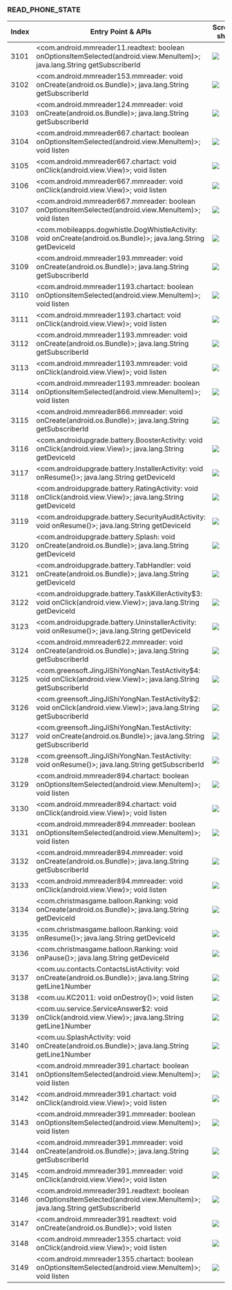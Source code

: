 ### READ_PHONE_STATE
| Index | Entry Point & APIs | Screen shot | Resource id | Label |
| ------------- | ------------- | ------------- |-------------|-------------|
| 3101 | <com.android.mmreader11.readtext: boolean onOptionsItemSelected(android.view.MenuItem)>; java.lang.String getSubscriberId | ![](D:\COSMOS\output\py\Drebin\VirusShare_Android_20130506\VirusShare_753e032e017597ab13bdab732fd7dbb7\com.android.mmreader11.readtext.png) |  | |
| 3102 | <com.android.mmreader153.mmreader: void onCreate(android.os.Bundle)>; java.lang.String getSubscriberId | ![](D:\COSMOS\output\py\Drebin\VirusShare_Android_20130506\VirusShare_75669ac6024e87d51f10ce3da54ffc63\com.android.mmreader153.mmreader.png) |  | |
| 3103 | <com.android.mmreader124.mmreader: void onCreate(android.os.Bundle)>; java.lang.String getSubscriberId | ![](D:\COSMOS\output\py\Drebin\VirusShare_Android_20130506\VirusShare_756777ace858a7a93c1983870a8cde15\com.android.mmreader124.mmreader.png) |  | |
| 3104 | <com.android.mmreader667.chartact: boolean onOptionsItemSelected(android.view.MenuItem)>; void listen | ![](D:\COSMOS\output\py\Drebin\VirusShare_Android_20130506\VirusShare_75da4da6ec681d6280756f738b4eab11\com.android.mmreader667.chartact.png) |  | |
| 3105 | <com.android.mmreader667.chartact: void onClick(android.view.View)>; void listen | ![](D:\COSMOS\output\py\Drebin\VirusShare_Android_20130506\VirusShare_75da4da6ec681d6280756f738b4eab11\com.android.mmreader667.chartact.png) |  | |
| 3106 | <com.android.mmreader667.mmreader: void onClick(android.view.View)>; void listen | ![](D:\COSMOS\output\py\Drebin\VirusShare_Android_20130506\VirusShare_75da4da6ec681d6280756f738b4eab11\com.android.mmreader667.mmreader.png) |  | |
| 3107 | <com.android.mmreader667.mmreader: boolean onOptionsItemSelected(android.view.MenuItem)>; void listen | ![](D:\COSMOS\output\py\Drebin\VirusShare_Android_20130506\VirusShare_75da4da6ec681d6280756f738b4eab11\com.android.mmreader667.mmreader.png) |  | |
| 3108 | <com.mobileapps.dogwhistle.DogWhistleActivity: void onCreate(android.os.Bundle)>; java.lang.String getDeviceId | ![](D:\COSMOS\output\py\Drebin\VirusShare_Android_20130506\VirusShare_7623a50c216890ca3d0983a4e9354073\com.mobileapps.dogwhistle.DogWhistleActivity.png) |  | |
| 3109 | <com.android.mmreader193.mmreader: void onCreate(android.os.Bundle)>; java.lang.String getSubscriberId | ![](D:\COSMOS\output\py\Drebin\VirusShare_Android_20130506\VirusShare_7667cafe7d9fc6814f30c955aeb30e31\com.android.mmreader193.mmreader.png) |  | |
| 3110 | <com.android.mmreader1193.chartact: boolean onOptionsItemSelected(android.view.MenuItem)>; void listen | ![](D:\COSMOS\output\py\Drebin\VirusShare_Android_20130506\VirusShare_76998ffcc1d97cecd90aaf8e0143a13b\com.android.mmreader1193.chartact.png) |  | |
| 3111 | <com.android.mmreader1193.chartact: void onClick(android.view.View)>; void listen | ![](D:\COSMOS\output\py\Drebin\VirusShare_Android_20130506\VirusShare_76998ffcc1d97cecd90aaf8e0143a13b\com.android.mmreader1193.chartact.png) |  | |
| 3112 | <com.android.mmreader1193.mmreader: void onCreate(android.os.Bundle)>; java.lang.String getSubscriberId | ![](D:\COSMOS\output\py\Drebin\VirusShare_Android_20130506\VirusShare_76998ffcc1d97cecd90aaf8e0143a13b\com.android.mmreader1193.mmreader.png) |  | |
| 3113 | <com.android.mmreader1193.mmreader: void onClick(android.view.View)>; void listen | ![](D:\COSMOS\output\py\Drebin\VirusShare_Android_20130506\VirusShare_76998ffcc1d97cecd90aaf8e0143a13b\com.android.mmreader1193.mmreader.png) |  | |
| 3114 | <com.android.mmreader1193.mmreader: boolean onOptionsItemSelected(android.view.MenuItem)>; void listen | ![](D:\COSMOS\output\py\Drebin\VirusShare_Android_20130506\VirusShare_76998ffcc1d97cecd90aaf8e0143a13b\com.android.mmreader1193.mmreader.png) |  | |
| 3115 | <com.android.mmreader866.mmreader: void onCreate(android.os.Bundle)>; java.lang.String getSubscriberId | ![](D:\COSMOS\output\py\Drebin\VirusShare_Android_20130506\VirusShare_76a92fd7ae8c3afcc350f6b6092239c0\com.android.mmreader866.mmreader.png) |  | |
| 3116 | <com.androidupgrade.battery.BoosterActivity: void onClick(android.view.View)>; java.lang.String getDeviceId | ![](D:\COSMOS\output\py\Drebin\VirusShare_Android_20130506\VirusShare_76aa06ee65d7a8bd3e5e5bfada2f343e\com.androidupgrade.battery.BoosterActivity.png) |  | |
| 3117 | <com.androidupgrade.battery.InstallerActivity: void onResume()>; java.lang.String getDeviceId | ![](D:\COSMOS\output\py\Drebin\VirusShare_Android_20130506\VirusShare_76aa06ee65d7a8bd3e5e5bfada2f343e\com.androidupgrade.battery.InstallerActivity.png) |  | |
| 3118 | <com.androidupgrade.battery.RatingActivity: void onClick(android.view.View)>; java.lang.String getDeviceId | ![](D:\COSMOS\output\py\Drebin\VirusShare_Android_20130506\VirusShare_76aa06ee65d7a8bd3e5e5bfada2f343e\com.androidupgrade.battery.RatingActivity.png) |  | |
| 3119 | <com.androidupgrade.battery.SecurityAuditActivity: void onResume()>; java.lang.String getDeviceId | ![](D:\COSMOS\output\py\Drebin\VirusShare_Android_20130506\VirusShare_76aa06ee65d7a8bd3e5e5bfada2f343e\com.androidupgrade.battery.SecurityAuditActivity.png) |  | |
| 3120 | <com.androidupgrade.battery.Splash: void onCreate(android.os.Bundle)>; java.lang.String getDeviceId | ![](D:\COSMOS\output\py\Drebin\VirusShare_Android_20130506\VirusShare_76aa06ee65d7a8bd3e5e5bfada2f343e\com.androidupgrade.battery.Splash.png) |  | |
| 3121 | <com.androidupgrade.battery.TabHandler: void onCreate(android.os.Bundle)>; java.lang.String getDeviceId | ![](D:\COSMOS\output\py\Drebin\VirusShare_Android_20130506\VirusShare_76aa06ee65d7a8bd3e5e5bfada2f343e\com.androidupgrade.battery.TabHandler.png) |  | |
| 3122 | <com.androidupgrade.battery.TaskKillerActivity$3: void onClick(android.view.View)>; java.lang.String getDeviceId | ![](D:\COSMOS\output\py\Drebin\VirusShare_Android_20130506\VirusShare_76aa06ee65d7a8bd3e5e5bfada2f343e\com.androidupgrade.battery.TaskKillerActivity.png) |  | |
| 3123 | <com.androidupgrade.battery.UninstallerActivity: void onResume()>; java.lang.String getDeviceId | ![](D:\COSMOS\output\py\Drebin\VirusShare_Android_20130506\VirusShare_76aa06ee65d7a8bd3e5e5bfada2f343e\com.androidupgrade.battery.UninstallerActivity.png) |  | |
| 3124 | <com.android.mmreader622.mmreader: void onCreate(android.os.Bundle)>; java.lang.String getSubscriberId | ![](D:\COSMOS\output\py\Drebin\VirusShare_Android_20130506\VirusShare_76b778cf75c7ac7c95ea7a7847d6f766\com.android.mmreader622.mmreader.png) |  | |
| 3125 | <com.greensoft.JingJiShiYongNan.TestActivity$4: void onClick(android.view.View)>; java.lang.String getSubscriberId | ![](D:\COSMOS\output\py\Drebin\VirusShare_Android_20130506\VirusShare_770e6cbe1ca27f1bf9100241678b17ae\com.greensoft.JingJiShiYongNan.TestActivity.png) | {'2131165198': <sensitive_component.SensitiveComponent.SensitiveView object at 0x000001C6AD923B38>} | |
| 3126 | <com.greensoft.JingJiShiYongNan.TestActivity$2: void onClick(android.view.View)>; java.lang.String getSubscriberId | ![](D:\COSMOS\output\py\Drebin\VirusShare_Android_20130506\VirusShare_770e6cbe1ca27f1bf9100241678b17ae\com.greensoft.JingJiShiYongNan.TestActivity.png) | {'2131165196': <sensitive_component.SensitiveComponent.SensitiveView object at 0x000001C6AD9234E0>} | |
| 3127 | <com.greensoft.JingJiShiYongNan.TestActivity: void onCreate(android.os.Bundle)>; java.lang.String getSubscriberId | ![](D:\COSMOS\output\py\Drebin\VirusShare_Android_20130506\VirusShare_770e6cbe1ca27f1bf9100241678b17ae\com.greensoft.JingJiShiYongNan.TestActivity.png) |  | |
| 3128 | <com.greensoft.JingJiShiYongNan.TestActivity: void onResume()>; java.lang.String getSubscriberId | ![](D:\COSMOS\output\py\Drebin\VirusShare_Android_20130506\VirusShare_770e6cbe1ca27f1bf9100241678b17ae\com.greensoft.JingJiShiYongNan.TestActivity.png) |  | |
| 3129 | <com.android.mmreader894.chartact: boolean onOptionsItemSelected(android.view.MenuItem)>; void listen | ![](D:\COSMOS\output\py\Drebin\VirusShare_Android_20130506\VirusShare_7746d7685ca8815e0adb446d5b7dd76e\com.android.mmreader894.chartact.png) |  | |
| 3130 | <com.android.mmreader894.chartact: void onClick(android.view.View)>; void listen | ![](D:\COSMOS\output\py\Drebin\VirusShare_Android_20130506\VirusShare_7746d7685ca8815e0adb446d5b7dd76e\com.android.mmreader894.chartact.png) |  | |
| 3131 | <com.android.mmreader894.mmreader: boolean onOptionsItemSelected(android.view.MenuItem)>; void listen | ![](D:\COSMOS\output\py\Drebin\VirusShare_Android_20130506\VirusShare_7746d7685ca8815e0adb446d5b7dd76e\com.android.mmreader894.mmreader.png) |  | |
| 3132 | <com.android.mmreader894.mmreader: void onCreate(android.os.Bundle)>; java.lang.String getSubscriberId | ![](D:\COSMOS\output\py\Drebin\VirusShare_Android_20130506\VirusShare_7746d7685ca8815e0adb446d5b7dd76e\com.android.mmreader894.mmreader.png) |  | |
| 3133 | <com.android.mmreader894.mmreader: void onClick(android.view.View)>; void listen | ![](D:\COSMOS\output\py\Drebin\VirusShare_Android_20130506\VirusShare_7746d7685ca8815e0adb446d5b7dd76e\com.android.mmreader894.mmreader.png) |  | |
| 3134 | <com.christmasgame.balloon.Ranking: void onCreate(android.os.Bundle)>; java.lang.String getDeviceId | ![](D:\COSMOS\output\py\Drebin\VirusShare_Android_20130506\VirusShare_c9a2e226cd001a3a4fab1046a10ae50d\com.christmasgame.balloon.Ranking.png) |  | |
| 3135 | <com.christmasgame.balloon.Ranking: void onResume()>; java.lang.String getDeviceId | ![](D:\COSMOS\output\py\Drebin\VirusShare_Android_20130506\VirusShare_c9a2e226cd001a3a4fab1046a10ae50d\com.christmasgame.balloon.Ranking.png) |  | |
| 3136 | <com.christmasgame.balloon.Ranking: void onPause()>; java.lang.String getDeviceId | ![](D:\COSMOS\output\py\Drebin\VirusShare_Android_20130506\VirusShare_c9a2e226cd001a3a4fab1046a10ae50d\com.christmasgame.balloon.Ranking.png) |  | |
| 3137 | <com.uu.contacts.ContactsListActivity: void onCreate(android.os.Bundle)>; java.lang.String getLine1Number | ![](D:\COSMOS\output\py\Drebin\VirusShare_Android_20130506\VirusShare_b9d2d0ce46849e2fb31680ecad2f8677\com.uu.contacts.ContactsListActivity.png) |  | |
| 3138 | <com.uu.KC2011: void onDestroy()>; void listen | ![](D:\COSMOS\output\py\Drebin\VirusShare_Android_20130506\VirusShare_b9d2d0ce46849e2fb31680ecad2f8677\com.uu.KC2011.png) |  | |
| 3139 | <com.uu.service.ServiceAnswer$2: void onClick(android.view.View)>; java.lang.String getLine1Number | ![](D:\COSMOS\output\py\Drebin\VirusShare_Android_20130506\VirusShare_b9d2d0ce46849e2fb31680ecad2f8677\com.uu.service.ServiceAnswer.png) |  | |
| 3140 | <com.uu.SplashActivity: void onCreate(android.os.Bundle)>; java.lang.String getLine1Number | ![](D:\COSMOS\output\py\Drebin\VirusShare_Android_20130506\VirusShare_b9d2d0ce46849e2fb31680ecad2f8677\com.uu.SplashActivity.png) |  | |
| 3141 | <com.android.mmreader391.chartact: boolean onOptionsItemSelected(android.view.MenuItem)>; void listen | ![](D:\COSMOS\output\py\Drebin\VirusShare_Android_20130506\VirusShare_dec5e88406ac0ce2daa3df3efb99c708\com.android.mmreader391.chartact.png) |  | |
| 3142 | <com.android.mmreader391.chartact: void onClick(android.view.View)>; void listen | ![](D:\COSMOS\output\py\Drebin\VirusShare_Android_20130506\VirusShare_dec5e88406ac0ce2daa3df3efb99c708\com.android.mmreader391.chartact.png) |  | |
| 3143 | <com.android.mmreader391.mmreader: boolean onOptionsItemSelected(android.view.MenuItem)>; void listen | ![](D:\COSMOS\output\py\Drebin\VirusShare_Android_20130506\VirusShare_dec5e88406ac0ce2daa3df3efb99c708\com.android.mmreader391.mmreader.png) |  | |
| 3144 | <com.android.mmreader391.mmreader: void onCreate(android.os.Bundle)>; java.lang.String getSubscriberId | ![](D:\COSMOS\output\py\Drebin\VirusShare_Android_20130506\VirusShare_f0cdf5bddad6a99d5c94ea672bb48539\com.android.mmreader391.mmreader.png) |  | |
| 3145 | <com.android.mmreader391.mmreader: void onClick(android.view.View)>; void listen | ![](D:\COSMOS\output\py\Drebin\VirusShare_Android_20130506\VirusShare_dec5e88406ac0ce2daa3df3efb99c708\com.android.mmreader391.mmreader.png) |  | |
| 3146 | <com.android.mmreader391.readtext: boolean onOptionsItemSelected(android.view.MenuItem)>; java.lang.String getSubscriberId | ![](D:\COSMOS\output\py\Drebin\VirusShare_Android_20130506\VirusShare_f0cdf5bddad6a99d5c94ea672bb48539\com.android.mmreader391.readtext.png) |  | |
| 3147 | <com.android.mmreader391.readtext: void onCreate(android.os.Bundle)>; void listen | ![](D:\COSMOS\output\py\Drebin\VirusShare_Android_20130506\VirusShare_780a84cf01c7e792e1dff4ab9f61706e\com.android.mmreader391.readtext.png) |  | |
| 3148 | <com.android.mmreader1355.chartact: void onClick(android.view.View)>; void listen | ![](D:\COSMOS\output\py\Drebin\VirusShare_Android_20130506\VirusShare_783ba075952f618d137f5f25f5afe493\com.android.mmreader1355.chartact.png) |  | |
| 3149 | <com.android.mmreader1355.chartact: boolean onOptionsItemSelected(android.view.MenuItem)>; void listen | ![](D:\COSMOS\output\py\Drebin\VirusShare_Android_20130506\VirusShare_783ba075952f618d137f5f25f5afe493\com.android.mmreader1355.chartact.png) |  | |
